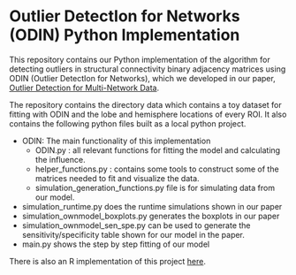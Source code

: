 # Outlier DetectIon for Networks (ODIN) Python Implementation

This repository contains our Python implementation of the algorithm for detecting outliers in structural connectivity binary adjacency matrices using ODIN (Outlier DetectIon for Networks), which we developed in our paper, [Outlier Detection for Multi-Network Data](https://arxiv.org/abs/2205.06398). 

The repository contains the directory data which contains a toy dataset for fitting with ODIN and the lobe and hemisphere locations of every ROI. It also contains the following python files built as a local python project.

- ODIN: The main functionality of this implementation
  - ODIN.py :  all relevant functions for fitting the model and calculating the influence.
  - helper_functions.py : contains some tools to construct some of the matrices needed to fit and visualize the data.
  - simulation_generation_functions.py file is for simulating data from our model.
- simulation_runtime.py does the runtime simulations shown in our paper
- simulation_ownmodel_boxplots.py generates the boxplots in our paper
- simulation_ownmodel_sen_spe.py can be used to generate the sensitivity/specificity table shown for our model in the paper.
- main.py shows the step by step fitting of our model

There is also an R implementation of this project [here](https://github.com/ODIN-r).
